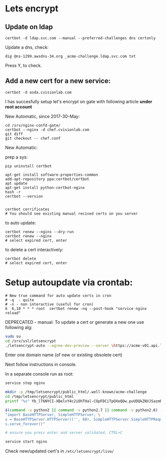 Lets encrypt
===========

## Update on ldap

```
certbot -d ldap.svc.com --manual --preferred-challenges dns certonly
```

Update a dns, check:

```
dig @ns-1299.awsdns-34.org _acme-challenge.ldap.svc.com txt
```

Press Y, to check.



## Add a new cert for a new service:

```
certbot -d asda.cvisionlab.com
```


I has succesfully setup let's encrypt on gate with following article **under root account**

New Automatic, since 2017-30-May:

```
cd /srv/nginx-confd-gate/
certbot --nginx -d chef.cvisionlab.com
git diff
git checkout -- chef.conf
```

New Automatic:

prep a sys:
```
pip uninstall certbot

apt-get install software-properties-common
add-apt-repository ppa:certbot/certbot
apt update
apt-get install python-certbot-nginx
hash -r
certbot --version


certbot cerrificates
# You should see existing manual recived certs on you server
```

to auto update:

```
certbot renew --nginx --dry-run
certbot renew --nginx
# select expired cert, enter
```

to delete a cert interactively:

```
certbot delete
# select expired cert, enter
```
# Setup autoupdate via crontab:

```
# New true command for auto update certs in cron
# -q  - quite
# -n - non interactive (useful for cron)
6  6,18 * * * root  certbot renew -nq --post-hook "service nginx reload"
```


DEPRECATED - manual. To update a cert or generate a new one use following alg:

```bash
sudo su
cd /srv/ssl/letsencrypt
./letsencrypt-auto --agree-dev-preview --server \https://acme-v01.api.letsencrypt.org/directory -a manual auth
```

Enter one domain name (of new or existing obsolete cert)

Next follow instructions in console.

In a separate console run as root:

```bash
service stop nginx

mkdir -p /tmp/letsencrypt/public_html/.well-known/acme-challenge
cd /tmp/letsencrypt/public_html
printf "%s" Yb_lT6NYCI-XBelvY4c2iOhTHal-COpFDCiTpOXeQDw.puUDQkZNVJSazmRRopayEg7UtrzPSudZPKspaAVXcvk > .well-known/acme-challenge/Yb_lT6NYCI-XBelvY4c2iOhTHal-COpFDCiTpOXeQDw

$(command -v python2 || command -v python2.7 || command -v python2.6) -c \
"import BaseHTTPServer, SimpleHTTPServer; \
s = BaseHTTPServer.HTTPServer(('', 80), SimpleHTTPServer.SimpleHTTPRequestHandler); \
s.serve_forever()"

# ensure you press enter and server validated, CTRL+C

service start nginx
```

Check new/updated cert's in ```/etc/letsencrypt/live/```
